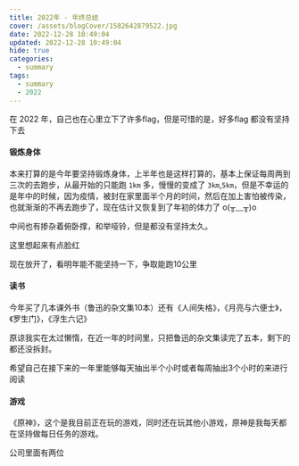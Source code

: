 ```yaml
---
title: 2022年 - 年终总结
cover: /assets/blogCover/1582642879522.jpg
date: 2022-12-28 10:49:04
updated: 2022-12-28 10:49:04
hide: true
categories:
  - summary
tags:
  - summary
  - 2022
---
```


在 2022 年，自己也在心里立下了许多flag，但是可惜的是，好多flag 都没有坚持下去

#### 锻炼身体

本来打算的是今年要坚持锻炼身体，上半年也是这样打算的，基本上保证每周两到三次的去跑步，从最开始的只能跑 `1km` 多，慢慢的变成了 `3km`,`5km`，但是不幸运的是年中的时候，因为疫情，被封在家里面半个月的时间，然后在加上害怕被传染，也就渐渐的不再去跑步了，现在估计又恢复到了年初的体力了 o(╥﹏╥)o

中间也有掺杂着俯卧撑，和举哑铃，但是都没有坚持太久。

这里想起来有点脸红

现在放开了，看明年能不能坚持一下，争取能跑10公里

#### 读书

今年买了几本课外书（鲁迅的杂文集10本）还有《人间失格》，《月亮与六便士》，《罗生门》，《浮生六记》

原谅我实在太过懒惰，在近一年的时间里，只把鲁迅的杂文集读完了五本，剩下的都还没拆封。

希望自己在接下来的一年里能够每天抽出半个小时或者每周抽出3个小时的来进行阅读

#### 游戏

《原神》，这个是我目前正在玩的游戏，同时还在玩其他小游戏，原神是我每天都在坚持做每日任务的游戏。

公司里面有两位